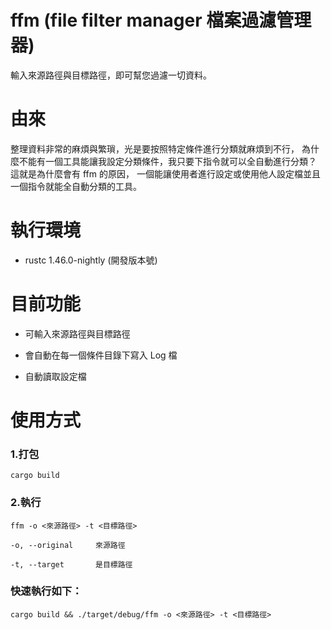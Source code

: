 # ffm (file filter manager 檔案過濾管理器)

輸入來源路徑與目標路徑，即可幫您過濾一切資料。

# 由來

整理資料非常的麻煩與繁瑣，光是要按照特定條件進行分類就麻煩到不行，
為什麼不能有一個工具能讓我設定分類條件，我只要下指令就可以全自動進行分類？
這就是為什麼會有 ffm 的原因，
一個能讓使用者進行設定或使用他人設定檔並且一個指令就能全自動分類的工具。

# 執行環境

-   rustc 1.46.0-nightly (開發版本號)

# 目前功能

-   可輸入來源路徑與目標路徑

-   會自動在每一個條件目錄下寫入 Log 檔

-   自動讀取設定檔

# 使用方式

### 1.打包

    cargo build

### 2.執行

    ffm -o <來源路徑> -t <目標路徑>

    -o, --original     來源路徑

    -t, --target       是目標路徑

### 快速執行如下：

    cargo build && ./target/debug/ffm -o <來源路徑> -t <目標路徑>


